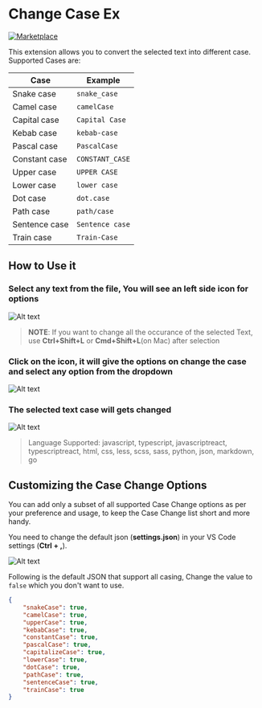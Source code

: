 # Change Case Ex

[![Marketplace](https://vsmarketplacebadges.dev/version/akopachov.change-case-ex.svg)](https://marketplace.visualstudio.com/items?itemName=akopachov.change-case-ex)

This extension allows you to convert the selected text into different case. Supported Cases are:

| Case | Example |
|------|---------|
| Snake case | `snake_case` |
| Camel case | `camelCase` |
| Capital case | `Capital Case` |
| Kebab case | `kebab-case` |
| Pascal case | `PascalCase` |
| Constant case | `CONSTANT_CASE` |
| Upper case | `UPPER CASE` |
| Lower case | `lower case` |
| Dot case | `dot.case` |
| Path case | `path/case` |
| Sentence case | `Sentence case` |
| Train case | `Train-Case` |

## How to Use it

### Select any text from the file, You will see an left side icon for options

![Alt text](https://i.ibb.co/rZQYspH/img1.png)

> **NOTE**: If you want to change all the occurance of the selected Text, use **Ctrl+Shift+L** or **Cmd+Shift+L**(on Mac) after selection

### Click on the icon, it will give the options on change the case and select any option from the dropdown

![Alt text](https://i.ibb.co/VvYHQ45/img2.png)

### The selected text case will gets changed

![Alt text](https://i.ibb.co/yV0JS8K/img3.png)

> Language Supported: javascript, typescript, javascriptreact, typescriptreact, html, css, less, scss, sass, python, json, markdown, go

## Customizing the Case Change Options

You can add only a subset of all supported Case Change options as per your preference and usage, to keep the Case Change list short and more handy.

You need to change the default json (**settings.json**) in your VS Code settings (**Ctrl + ,**).

![Alt text](https://i.ibb.co/rdvNTfy/setting-Img.png)

Following is the default JSON that support all casing, Change the value to `false` which you don't want to use.

```json
{
    "snakeCase": true,
    "camelCase": true,
    "upperCase": true,
    "kebabCase": true,
    "constantCase": true,
    "pascalCase": true,
    "capitalizeCase": true,
    "lowerCase": true,
    "dotCase": true,
    "pathCase": true,
    "sentenceCase": true,
    "trainCase": true
}
